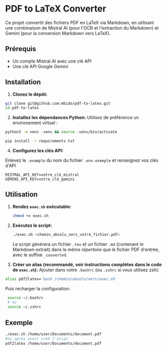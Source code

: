 # PDF to LaTeX Converter

Ce projet convertit des fichiers PDF en LaTeX via Markdown, en utilisant une combinaison de Mistral AI (pour l'OCR et l'extraction du Markdown) et Gemini (pour la conversion Markdown vers LaTeX).

## Prérequis
*   Un compte Mistral AI avec une clé API
*   Une clé API Google Gemini

## Installation

1.  **Clonez le dépôt:**

  ```bash
  git clone git@github.com:mbido/pdf-to-latex.git
  cd pdf-to-latex
  ```

2.  **Installez les dépendances Python:**
Utilisez de préférence un environement virtuel :
  ```bash
  python3 -m venv .venv && source .venv/bin/activate
  ```

  ```bash
  pip install -r requirements.txt
  ```

4.  **Configurez les clés API:**

Enlevez le `.example` du nom du fichier `.env.exemple` et renseignez vos clés d'API
  ```
  MISTRAL_API_KEY=votre_clé_mistral
  GEMINI_API_KEY=votre_clé_gemini
  ```

## Utilisation

1.  **Rendez `exec.sh` exécutable:**

    ```bash
    chmod +x exec.sh
    ```

2.  **Exécutez le script:**

    ```bash
    ./exec.sh <chemin_absolu_vers_votre_fichier.pdf>
    ```

    Le script générera un fichier `.tex` et un fichier `.md` (contenant le Markdown extrait) dans le *même répertoire* que le fichier PDF d'entrée, avec le suffixe `_converted`.

3.  **Créer un alias (recommandé, voir instructions complètes dans le code de `exec.sh`):**
   Ajouter dans votre `.bashrc` (ou `.zshrc` si vous utilisez zsh):
   ```bash
   alias pdf2latex='bash /chemin/absolu/vers/exec.sh'
   ```
   Puis recharger la configuration:
   ```bash
    source ~/.bashrc
    # ou 
    source ~/.zshrc
   ```

## Exemple
```bash
./exec.sh /home/user/Documents/document.pdf
#ou après avoir créé l'alias
pdf2latex /home/user/Documents/document.pdf
```